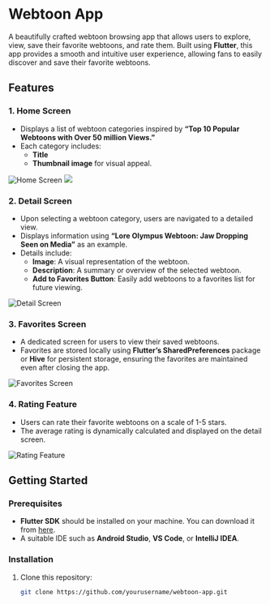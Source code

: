 # Webtoon App

A beautifully crafted webtoon browsing app that allows users to explore, view, save their favorite webtoons, and rate them. Built using **Flutter**, this app provides a smooth and intuitive user experience, allowing fans to easily discover and save their favorite webtoons.

## Features

### 1. Home Screen
- Displays a list of webtoon categories inspired by **“Top 10 Popular Webtoons with Over 50 million Views.”**
- Each category includes:
  - **Title**
  - **Thumbnail image** for visual appeal.

![Home Screen](![Screenshot_1728657335](https://github.com/user-attachments/assets/f078fff1-f956-4266-814f-654b85feb697)
)
![](![Screenshot_1728657343](https://github.com/user-attachments/assets/0668b621-7bb1-4f08-b6a8-448e30a928fc)
)

### 2. Detail Screen
- Upon selecting a webtoon category, users are navigated to a detailed view.
- Displays information using **“Lore Olympus Webtoon: Jaw Dropping Seen on Media”** as an example.
- Details include:
  - **Image**: A visual representation of the webtoon.
  - **Description**: A summary or overview of the selected webtoon.
  - **Add to Favorites Button**: Easily add webtoons to a favorites list for future viewing.

![Detail Screen](assets/images/detail_screen.png)

### 3. Favorites Screen
- A dedicated screen for users to view their saved webtoons.
- Favorites are stored locally using **Flutter’s SharedPreferences** package or **Hive** for persistent storage, ensuring the favorites are maintained even after closing the app.

![Favorites Screen](assets/images/favorites_screen.png)

### 4. Rating Feature
- Users can rate their favorite webtoons on a scale of 1-5 stars.
- The average rating is dynamically calculated and displayed on the detail screen.

![Rating Feature](assets/images/rating_feature.png)

## Getting Started

### Prerequisites
- **Flutter SDK** should be installed on your machine. You can download it from [here](https://flutter.dev/docs/get-started/install).
- A suitable IDE such as **Android Studio**, **VS Code**, or **IntelliJ IDEA**.

### Installation
1. Clone this repository:
   ```bash
   git clone https://github.com/yourusername/webtoon-app.git
